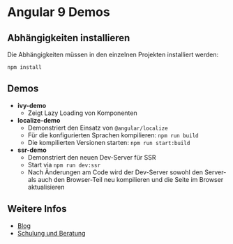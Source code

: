 # Angular 9 Demos

## Abhängigkeiten installieren

Die Abhängigkeiten müssen in den einzelnen Projekten installiert werden:

```
npm install
```

## Demos

- **ivy-demo**
  - Zeigt Lazy Loading von Komponenten
- **localize-demo**
  - Demonstriert den Einsatz von ``@angular/localize``
  - Für die konfigurierten Sprachen kompilieren: ``npm run build``
  - Die kompilierten Versionen starten: ``npm run start:build``
- **ssr-demo**
  - Demonstriert den  neuen Dev-Server für SSR
  - Start via ``npm run dev:ssr``
  - Nach Änderungen am Code wird der Dev-Server sowohl den Server- als auch den Browser-Teil neu kompilieren und die Seite im Browser aktualisieren

## Weitere Infos

- [Blog](https://www.softwarearchitekt.at/blog/)
- [Schulung und Beratung](https://www.softwarearchitekt.at/angular-schulung/)